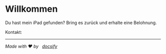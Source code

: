 # Willkommen

Du hast mein iPad gefunden? Bring es zurück und erhalte eine Belohnung.

Kontakt: <EMAIL>

---
*Made with ❤️ by &nbsp; [docsify](https://docsify.js.org/)*
